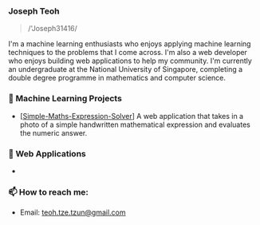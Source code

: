 ### Joseph Teoh

> /'Joseph31416/

I'm a machine learning enthusiasts who enjoys applying machine learning techniques to the problems that I come across. I'm also a web developer who enjoys building web applications to help my community. I'm currently an undergraduate at the National University of Singapore, completing a double degree programme in mathematics and computer science.

### 👷 Machine Learning Projects

- \[[Simple-Maths-Expression-Solver](https://github.com/Joseph31416/Simple-Maths-Expression-Solver)\] A web application that takes in a photo of a simple handwritten mathematical expression and evaluates the numeric answer.

### 🌱 Web Applications

- 


### 📫 How to reach me:

- Email: [teoh.tze.tzun@gmail.com](mailto:teoh.tze.tzun@gmail.com)
